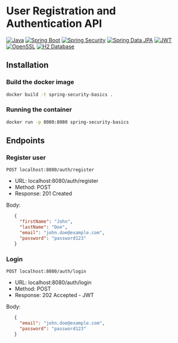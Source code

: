 # User Registration and Authentication API
[![Java](https://img.shields.io/badge/Java-17-blue?logo=java&logoColor=white)](https://www.java.com/) 
[![Spring Boot](https://img.shields.io/badge/Spring%20Boot-3.2.5-brightgreen?logo=spring&logoColor=white)](https://spring.io/projects/spring-boot)
[![Spring Security](https://img.shields.io/badge/Spring%20Security-5.8.0-brightgreen?logo=spring&logoColor=white)](https://spring.io/projects/spring-security)
[![Spring Data JPA](https://img.shields.io/badge/Spring%20Data%20JPA-3.2.5-brightgreen?logo=spring&logoColor=white)](https://spring.io/projects/spring-data-jpa)
[![JWT](https://img.shields.io/badge/JWT-JSON%20Web%20Tokens-blue?logo=json-web-tokens&logoColor=white)](https://jwt.io/)
[![OpenSSL](https://img.shields.io/badge/OpenSSL-1.1.1-blue?logo=openssl&logoColor=white)](https://www.openssl.org/)
[![H2 Database](https://img.shields.io/badge/H2-Database-blue?logo=h2&logoColor=white)](https://www.h2database.com/)
## Installation
### Build the docker image
```bash
docker build -t spring-security-basics .
```
### Running the container
```bash
docker run -p 8080:8080 spring-security-basics
```
## Endpoints
### Register user
```http
POST localhost:8080/auth/register
```
- URL: localhost:8080/auth/register
- Method: POST
- Response: 201 Created
 
Body:
 ```json
    {
      "firstName": "John",
      "lastName": "Doe",
      "email": "john.doe@example.com",
      "password": "password123"
    }
 ```
### Login
```http
POST localhost:8080/auth/login
```
- URL: localhost:8080/auth/login
- Method: POST
- Response: 202 Accepted - JWT
 
Body:
 ```json
    {
      "email": "john.doe@example.com",
      "password": "password123"
    }
 ```


